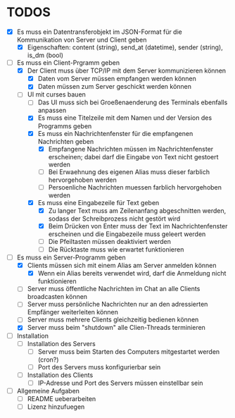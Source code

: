 # TODOS

- [x] Es muss ein Datentransferobjekt im JSON-Format für die Kommunikation von Server und Client geben
    - [x] Eigenschaften: content (string), send_at (datetime), sender (string), is_dm (bool)

- [ ] Es muss ein Client-Prgramm geben
    - [x] Der Client muss über TCP/IP mit dem Server kommunizieren können
        - [x] Daten vom Server müssen empfangen werden können
        - [x] Daten müssen zum Server geschickt werden können
    - [ ] UI mit curses bauen
        - [ ] Das UI muss sich bei Groeßenaenderung des Terminals ebenfalls anpassen
        - [x] Es muss eine Titelzeile mit dem Namen und der Version des Programms geben
        - [x] Es muss ein Nachrichtenfenster für die empfangenen Nachrichten geben
            - [x] Empfangene Nachrichten müssen im Nachrichtenfenster erscheinen; dabei darf die Eingabe von Text nicht gestoert werden
            - [ ] Bei Erwaehnung des eigenen Alias muss dieser farblich hervorgehoben werden
            - [ ] Persoenliche Nachrichten muessen farblich hervorgehoben werden
        - [x] Es muss eine Eingabezeile für Text geben
            - [x] Zu langer Text muss am Zeilenanfang abgeschnitten werden, sodass der Schreibprozess nicht gestört wird
            - [x] Beim Drücken von Enter muss der Text im Nachrichtenfenster erscheinen und die Eingabezeile muss geleert werden
            - [ ] Die Pfeiltasten müssen deaktiviert werden
            - [ ] Die Rücktaste muss wie erwartet funktionieren

- [ ] Es muss ein Server-Programm geben
    - [x] Clients müssen sich mit einem Alias am Server anmelden können
        - [x] Wenn ein Alias bereits verwendet wird, darf die Anmeldung nicht funktionieren
    - [ ] Server muss öffentliche Nachrichten im Chat an alle Clients broadcasten können
    - [ ] Server muss persönliche Nachrichten nur an den adressierten Empfänger weiterleiten können
    - [ ] Server muss mehrere Clients gleichzeitig bedienen können
    - [x] Server muss beim "shutdown" alle Clien-Threads terminieren

- [ ] Installation
    - [ ] Installation des Servers
        - [ ] Server muss beim Starten des Computers mitgestartet werden (cron?)
        - [ ] Port des Servers muss konfigurierbar sein
    - [ ] Installation des Clients
        - [ ] IP-Adresse und Port des Servers müssen einstellbar sein

- [ ] Allgemeine Aufgaben
    - [ ] README ueberarbeiten
    - [ ] Lizenz hinzufuegen
